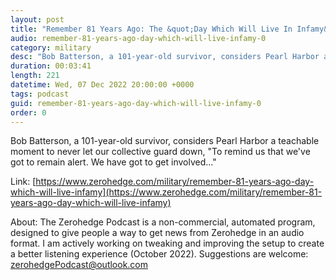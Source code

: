 ```yaml
---
layout: post
title: "Remember 81 Years Ago: The &quot;Day Which Will Live In Infamy&quot;"
audio: remember-81-years-ago-day-which-will-live-infamy-0
category: military
desc: "Bob Batterson, a 101-year-old survivor, considers Pearl Harbor a teachable moment to never let our collective guard down, &quot;To remind us that we've got to remain alert. We have got to get involved...&quot;"
duration: 00:03:41
length: 221
datetime: Wed, 07 Dec 2022 20:00:00 +0000
tags: podcast
guid: remember-81-years-ago-day-which-will-live-infamy-0
order: 0
---
```

Bob Batterson, a 101-year-old survivor, considers Pearl Harbor a teachable moment to never let our collective guard down, &quot;To remind us that we've got to remain alert. We have got to get involved...&quot;

Link: [https://www.zerohedge.com/military/remember-81-years-ago-day-which-will-live-infamy](https://www.zerohedge.com/military/remember-81-years-ago-day-which-will-live-infamy)

About: The Zerohedge Podcast is a non-commercial, automated program, designed to give people a way to get news from Zerohedge in an audio format.  I am actively working on tweaking and improving the setup to create a better listening experience (October 2022).  Suggestions are welcome: [zerohedgePodcast@outlook.com](mailto:zerohedgePodcast@outlook.com)